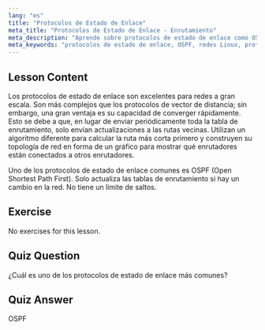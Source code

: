 ```yaml
---
lang: "es"
title: "Protocolos de Estado de Enlace"
meta_title: "Protocolos de Estado de Enlace - Enrutamiento"
meta_description: "Aprende sobre protocolos de estado de enlace como OSPF para redes grandes. Comprende su rápida convergencia y cómo actualizan las tablas de enrutamiento. ¡Comienza tu viaje en redes Linux!"
meta_keywords: "protocolos de estado de enlace, OSPF, redes Linux, protocolos de enrutamiento, topología de red, principiante"
---
```


## Lesson Content

Los protocolos de estado de enlace son excelentes para redes a gran escala. Son más complejos que los protocolos de vector de distancia; sin embargo, una gran ventaja es su capacidad de converger rápidamente. Esto se debe a que, en lugar de enviar periódicamente toda la tabla de enrutamiento, solo envían actualizaciones a las rutas vecinas. Utilizan un algoritmo diferente para calcular la ruta más corta primero y construyen su topología de red en forma de un gráfico para mostrar qué enrutadores están conectados a otros enrutadores.

Uno de los protocolos de estado de enlace comunes es OSPF (Open Shortest Path First). Solo actualiza las tablas de enrutamiento si hay un cambio en la red. No tiene un límite de saltos.

## Exercise

No exercises for this lesson.

## Quiz Question

¿Cuál es uno de los protocolos de estado de enlace más comunes?

## Quiz Answer

OSPF
